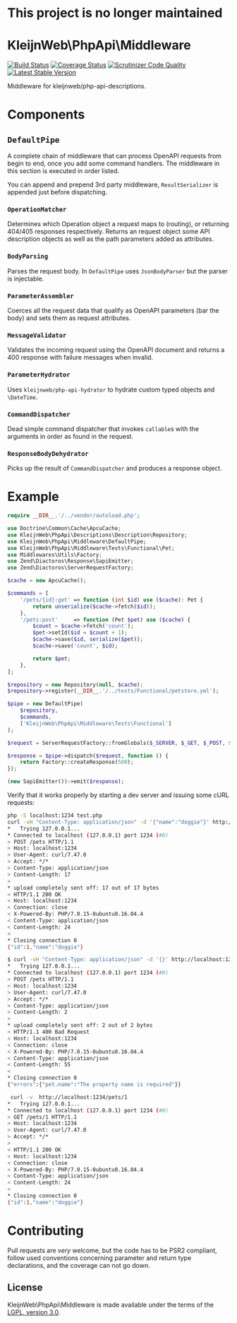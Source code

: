 # This project is no longer maintained

# KleijnWeb\PhpApi\Middleware 
[![Build Status](https://travis-ci.org/kleijnweb/php-api-middleware.svg?branch=master)](https://travis-ci.org/kleijnweb/php-api-middleware)
[![Coverage Status](https://coveralls.io/repos/github/kleijnweb/php-api-middleware/badge.svg?branch=master)](https://coveralls.io/github/kleijnweb/php-api-middleware?branch=master)
[![Scrutinizer Code Quality](https://scrutinizer-ci.com/g/kleijnweb/php-api-middleware/badges/quality-score.png?b=master)](https://scrutinizer-ci.com/g/kleijnweb/php-api-middleware/?branch=master)
[![Latest Stable Version](https://poser.pugx.org/kleijnweb/php-api-middleware/v/stable)](https://packagist.org/packages/kleijnweb/php-api-middleware)

Middleware for kleijnweb/php-api-descriptions.

# Components

## `DefaultPipe`

A complete chain of middleware that can process OpenAPI requests from begin to end, once you add some command handlers. The middleware in this section is executed in order listed.

You can append and prepend 3rd party middleware, `ResultSerializer` is appended just before dispatching.

### `OperationMatcher`

Determines which Operation object a request maps to (routing), or returning 404/405 responses respectively. Returns an request object some API description objects as well as the path parameters added as attributes.

### `BodyParsing`

Parses the request body. In `DefaultPipe` uses `JsonBodyParser` but the parser is injectable.

### `ParameterAssembler`

Coerces all the request data that qualify as OpenAPI parameters (bar the body) and sets them as request attributes.
  
### `MessageValidator`

Validates the incoming request using the OpenAPI document and returns a 400 response with failure messages when invalid.

### `ParameterHydrator`

Uses `kleijnweb/php-api-hydrator` to hydrate custom typed objects and `\DateTime`.

### `CommandDispatcher`

Dead simple command dispatcher that invokes `callable`s with the arguments in order as found in the request.

### `ResponseBodyDehydrator`

Picks up the result of `CommandDispatcher` and produces a response object.

# Example

```php
require __DIR__.'/../vendor/autoload.php';

use Doctrine\Common\Cache\ApcuCache;
use KleijnWeb\PhpApi\Descriptions\Description\Repository;
use KleijnWeb\PhpApi\Middleware\DefaultPipe;
use KleijnWeb\PhpApi\Middleware\Tests\Functional\Pet;
use Middlewares\Utils\Factory;
use Zend\Diactoros\Response\SapiEmitter;
use Zend\Diactoros\ServerRequestFactory;

$cache = new ApcuCache();

$commands = [
    '/pets/{id}:get' => function (int $id) use ($cache): Pet {
        return unserialize($cache->fetch($id));
    },
    '/pets:post'     => function (Pet $pet) use ($cache) {
        $count = $cache->fetch('count');
        $pet->setId($id = $count + 1);
        $cache->save($id, serialize($pet));
        $cache->save('count', $id);

        return $pet;
    },
];

$repository = new Repository(null, $cache);
$repository->register(__DIR__.'/../tests/Functional/petstore.yml');

$pipe = new DefaultPipe(
    $repository,
    $commands,
    ['KleijnWeb\PhpApi\Middleware\Tests\Functional']
);

$request = ServerRequestFactory::fromGlobals($_SERVER, $_GET, $_POST, $_COOKIE, $_FILES);

$response = $pipe->dispatch($request, function () {
    return Factory::createResponse(500);
});

(new SapiEmitter())->emit($response);
```
   
Verify that it works properly by starting a dev server and issuing some cURL requests:

```bash
php -S localhost:1234 test.php
curl -vH "Content-Type: application/json" -d '{"name":"doggie"}' http://localhost:1234/pets
*   Trying 127.0.0.1...
* Connected to localhost (127.0.0.1) port 1234 (#0)
> POST /pets HTTP/1.1
> Host: localhost:1234
> User-Agent: curl/7.47.0
> Accept: */*
> Content-Type: application/json
> Content-Length: 17
> 
* upload completely sent off: 17 out of 17 bytes
< HTTP/1.1 200 OK
< Host: localhost:1234
< Connection: close
< X-Powered-By: PHP/7.0.15-0ubuntu0.16.04.4
< Content-Type: application/json
< Content-Length: 24
< 
* Closing connection 0
{"id":1,"name":"doggie"}

$ curl -vH "Content-Type: application/json" -d '{}' http://localhost:1234/pets
*   Trying 127.0.0.1...
* Connected to localhost (127.0.0.1) port 1234 (#0)
> POST /pets HTTP/1.1
> Host: localhost:1234
> User-Agent: curl/7.47.0
> Accept: */*
> Content-Type: application/json
> Content-Length: 2
> 
* upload completely sent off: 2 out of 2 bytes
< HTTP/1.1 400 Bad Request
< Host: localhost:1234
< Connection: close
< X-Powered-By: PHP/7.0.15-0ubuntu0.16.04.4
< Content-Type: application/json
< Content-Length: 55
< 
* Closing connection 0
{"errors":{"pet.name":"The property name is required"}}

 curl -v  http://localhost:1234/pets/1
*   Trying 127.0.0.1...
* Connected to localhost (127.0.0.1) port 1234 (#0)
> GET /pets/1 HTTP/1.1
> Host: localhost:1234
> User-Agent: curl/7.47.0
> Accept: */*
> 
< HTTP/1.1 200 OK
< Host: localhost:1234
< Connection: close
< X-Powered-By: PHP/7.0.15-0ubuntu0.16.04.4
< Content-Type: application/json
< Content-Length: 24
< 
* Closing connection 0
{"id":1,"name":"doggie"}
```

# Contributing

Pull requests are *very* welcome, but the code has to be PSR2 compliant, follow used conventions concerning parameter and return type declarations, and the coverage can not go down. 

## License

KleijnWeb\PhpApi\Middleware is made available under the terms of the [LGPL, version 3.0](https://spdx.org/licenses/LGPL-3.0.html#licenseText).
